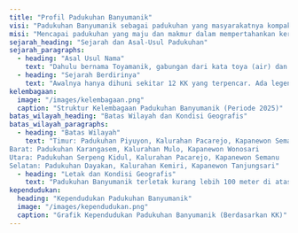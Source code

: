 ```yaml
---
title: "Profil Padukuhan Banyumanik"
visi: "Padukuhan Banyumanik sebagai padukuhan yang masyarakatnya kompak, ramah, serta menjalin kebersamaan dan gotong royong."
misi: "Mencapai padukuhan yang maju dan makmur dalam mempertahankan kerukunan serta selalu menghormati peradaban."
sejarah_heading: "Sejarah dan Asal-Usul Padukuhan"
sejarah_paragraphs:
  - heading: "Asal Usul Nama"
    text: "Dahulu bernama Toyamanik, gabungan dari kata toya (air) dan manik (mata), mengacu pada sumur dalam yang bersinar. Nama diubah menjadi Banyumanik saat masa Bupati Darmakusuma karena penyesuaian bahasa administrasi"
  - heading: "Sejarah Berdirinya"
    text: "Awalnya hanya dihuni sekitar 12 KK yang terpencar. Ada legenda Wali Sanga yang ingin mengalirkan sungai ke dusun, tapi gagal karena ayam berkokok. Air kembali ke Goa Ngingrong, dan legenda ini hidup hingga kini dalam bentuk sejarah lisan."
kelembagaan:
  image: "/images/kelembagaan.png"
  caption: "Struktur Kelembagaan Padukuhan Banyumanik (Periode 2025)"
batas_wilayah_heading: "Batas Wilayah dan Kondisi Geografis"
batas_wilayah_paragraphs:
  - heading: "Batas Wilayah"
    text: "Timur: Padukuhan Piyuyon, Kalurahan Pacarejo, Kapanewon Semanu
Barat: Padukuhan Karangasem, Kalurahan Mulo, Kapanewon Wonosari
Utara: Padukuhan Serpeng Kidul, Kalurahan Pacarejo, Kapanewon Semanu
Selatan: Padukuhan Dayakan, Kalurahan Kemiri, Kapanewon Tanjungsari"
  - heading: "Letak dan Kondisi Geografis"
    text: "Padukuhan Banyumanik terletak kurang lebih 100 meter di atas permukaan laut. Secara topografis, wilayah ini berada di kawasan perbukitan karst yang khas di Gunungkidul, dengan kontur sebagian besar lahan berupa tanah kering, berbatu, dan merupakan perbukitan kapur yang dikelilingi oleh pohon jati. Atas kondisi geografis tersebut, sumber air sulit ditemukan di Padukuhan Banyumanik ini."
kependudukan:
  heading: "Kependudukan Padukuhan Banyumanik"
  image: "/images/kependudukan.png"
  caption: "Grafik Kependudukan Padukuhan Banyumanik (Berdasarkan KK)"
---
```

    